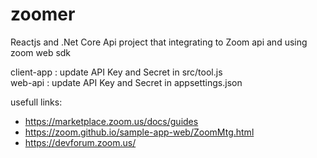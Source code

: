 # zoomer
Reactjs and .Net Core Api project that integrating to Zoom api and using zoom web sdk  

client-app : update API Key and Secret in src/tool.js   
web-api : update API Key and Secret in appsettings.json

usefull links:

* https://marketplace.zoom.us/docs/guides
* https://zoom.github.io/sample-app-web/ZoomMtg.html
* https://devforum.zoom.us/

